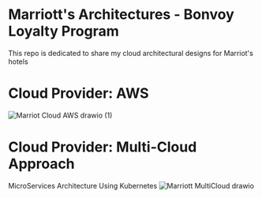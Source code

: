 # Marriott's Architectures - Bonvoy Loyalty Program
This repo is dedicated to share my cloud architectural designs for Marriot's hotels 

# Cloud Provider: AWS
![Marriot Cloud AWS drawio (1)](https://github.com/user-attachments/assets/d6090693-6f38-4c5e-a273-fba57c29aa00)





# Cloud Provider: Multi-Cloud Approach
MicroServices Architecture Using Kubernetes
![Marriott MultiCloud drawio](https://github.com/user-attachments/assets/8177ce90-5def-4789-97cd-9e0111f8ee80)
